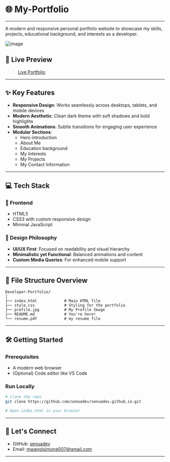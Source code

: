 # 🌐 My-Portfolio
---

A modern and responsive personal portfolio website to showcase my skills, projects, educational background, and interests as a developer.

![image](https://github.com/user-attachments/assets/2855ecad-cf50-4b50-b533-749ab027384e)


## 🚀 Live Preview

> [Live Portfolio](https://senuadev.github.io/)

---

## ✨ Key Features

- **Responsive Design**: Works seamlessly across desktops, tablets, and mobile devices
- **Modern Aesthetic**: Clean dark theme with soft shadows and bold highlights
- **Smooth Animations**: Subtle transitions for engaging user experience
- **Modular Sections**:
  - Hero introduction
  - About Me
  - Education background
  - My Interests
  - My Projects
  - My Contact Information

---

## 💻 Tech Stack

### 🧱 Frontend
- HTML5
- CSS3 with custom responsive design
- Minimal JavaScript

### 📐 Design Philosophy
- **UI/UX First**: Focused on readability and visual hierarchy
- **Minimalistic yet Functional**: Balanced animations and content
- **Custom Media Queries**: For enhanced mobile support

---

## 📁 File Structure Overview

```
Developer-Portfolio/
│
├── index.html            # Main HTML file
├── style.css             # Styling for the portfolio
├── profile.jpg           # My Profile Image
├── README.md             # You're here!
└── resume.pdf            # my resume file
```

---

## 🛠️ Getting Started

### Prerequisites
- A modern web browser
- (Optional) Code editor like VS Code

### Run Locally

```bash
# Clone the repo
git clone https://github.com/senuadev/senuadev.github.io.git

# Open index.html in your browser
```

---

## 🙌 Let's Connect

- GitHub: [senuadev](https://github.com/senuadev)
- Email: [mwangisimone007@gmail.com](mailto:mwangisimone007@gmail.com)

---
